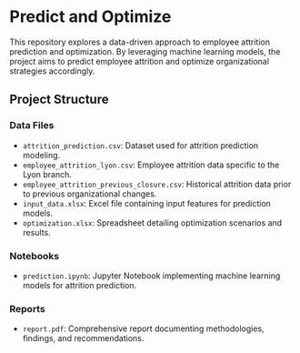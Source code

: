 # Predict and Optimize

This repository explores a data-driven approach to employee attrition prediction and optimization. By leveraging machine learning models, the project aims to predict employee attrition and optimize organizational strategies accordingly.

## Project Structure

### Data Files
- `attrition_prediction.csv`: Dataset used for attrition prediction modeling.
- `employee_attrition_lyon.csv`: Employee attrition data specific to the Lyon branch.
- `employee_attrition_previous_closure.csv`: Historical attrition data prior to previous organizational changes.
- `input_data.xlsx`: Excel file containing input features for prediction models.
- `optimization.xlsx`: Spreadsheet detailing optimization scenarios and results.

### Notebooks
- `prediction.ipynb`: Jupyter Notebook implementing machine learning models for attrition prediction.

### Reports
- `report.pdf`: Comprehensive report documenting methodologies, findings, and recommendations.

